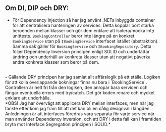 ## Om DI, DIP och DRY:

- För Dependency Injection så har jag använt .NETs inbyggda container för att centralisera hanteringen av services. Detta kopplar bort starka beroenden mellan klasser och gör dem enklare att isolera/mocka inf;r unittests. `BookingController` beror inte längre på en konkret `BookingService` utan på `IBookingService` interfacet istället (abstraktion). Samma sak gäller för `BookingService` och `IBookingRepository`. Detta följer Dependency Inversion principen enligt SOLID och underlättar ändring och underhåll av konkreta klasser utan att negativt påverka andra konkreta klasser som beror på dem.
<br />
- Gällande DRY principen har jag samlat allt affärslogik på ett ställe. Logiken för att kolla överlappande bokningar finns nu bara i `BookingService`. Controllern är helt fri från den logiken, den anropar bara servicen och fångar eventuella errors med try/catch. Det gör koden renare och mycket enklare att underhålla.
<br />
*OBS! Jag har övervägt att applicera DRY mellan interfaces, men när jag tänkte efter kom jag fram till att det kan bli en dålig designval i längden. Anledningen är att interfaces föredras vara separata för varje service när man använder Dependency Inversion, och att DRY i detta fall kan i framtiden bryta mot Interface Segregation principen i SOLID.*